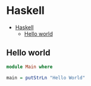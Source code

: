 # Haskell

<!--ts-->
* [Haskell](hasekll.md#haskell)
   * [Hello world](hasekll.md#hello-world)

<!-- Added by: runner, at: Mon Aug  2 15:25:52 UTC 2021 -->

<!--te-->

## Hello world
```haskell
module Main where

main = putStrLn "Hello World"
```
